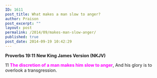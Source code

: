 ```yaml
---
ID: 1611
post_title: What makes a man slow to anger?
author: Praison
post_excerpt: ""
layout: post
permalink: /2014/09/makes-man-slow-anger/
published: true
post_date: 2014-09-19 10:42:29
---
```

<strong>Proverbs 19:11</strong>
<strong> New King James Version (NKJV)</strong>

11 <span style="color: #ff00ff;"><strong>The discretion of a man makes him slow to anger</strong></span>,
And his glory is to overlook a transgression.